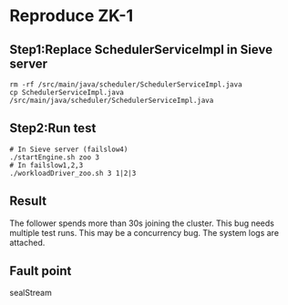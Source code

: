 # Reproduce ZK-1
## Step1:Replace SchedulerServiceImpl in Sieve server
```
rm -rf /src/main/java/scheduler/SchedulerServiceImpl.java
cp SchedulerServiceImpl.java /src/main/java/scheduler/SchedulerServiceImpl.java
```
## Step2:Run test
```
# In Sieve server (failslow4)
./startEngine.sh zoo 3
# In failslow1,2,3
./workloadDriver_zoo.sh 3 1|2|3
```
## Result
The follower spends more than 30s joining the cluster.
This bug needs multiple test runs. This may be a concurrency bug.
The system logs are attached.

## Fault point
sealStream